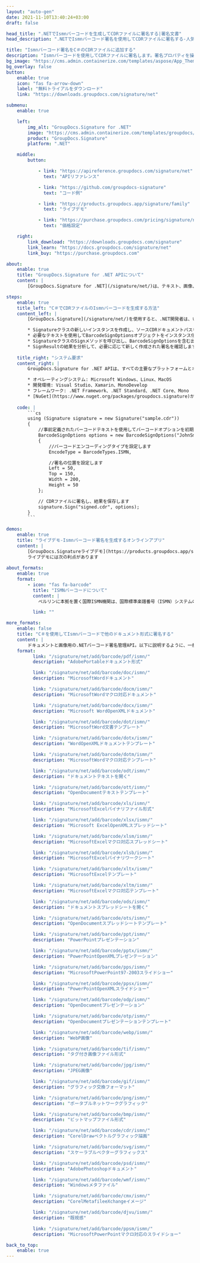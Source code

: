 ```yaml
---
layout: "auto-gen"
date: 2021-11-10T13:40:24+03:00
draft: false

head_title: ".NETでIsmnバーコードを生成してCDRファイルに署名する|署名文書"
head_description: ".NETでIsmnバーコード署名を使用してCDRファイルに署名する-人気のあるビジネスドキュメントや画像ファイル形式にバーコードを追加します."

title: "Ismnバーコード署名をC＃のCDRファイルに追加する"
description: "Ismnバーコードを使用してCDRファイルに署名します。署名プロパティを操作し、ニーズに合ったドキュメント内で高度な署名オプションを設定します."
bg_image: "https://cms.admin.containerize.com/templates/aspose/App_Themes/V3/images/bg/header1.png"
bg_overlay: false
button:
    enable: true
    icon: "fas fa-arrow-down"
    label: "無料トライアルをダウンロード"
    link: "https://downloads.groupdocs.com/signature/net"

submenu:
    enable: true

    left:
        img_alt: "GroupDocs.Signature for .NET"
        image: "https://cms.admin.containerize.com/templates/groupdocs/images/product-logos/90x90-noborder/groupdocs-signature-net.png"
        product: "GroupDocs.Signature"
        platform: ".NET"

    middle:
        button:

            - link: "https://apireference.groupdocs.com/signature/net"
              text: "APIリファレンス"

            - link: "https://github.com/groupdocs-signature"
              text: "コード例"

            - link: "https://products.groupdocs.app/signature/family"
              text: "ライブデモ"

            - link: "https://purchase.groupdocs.com/pricing/signature/net"
              text: "価格設定"

    right:
        link_download: "https://downloads.groupdocs.com/signature"
        link_learn: "https://docs.groupdocs.com/signature/net"
        link_buy: "https://purchase.groupdocs.com"

about:
    enable: true
    title: "GroupDocs.Signature for .NET APIについて"
    content: |
        [GroupDocs.Signature for .NET](/signature/net/)は、テキスト、画像、バーコード、スタンプ、フォームフィールド、QRコード、メタデータなどのさまざまな署名タイプを使用してデジタルドキュメントに電子署名するネイティブ.NETAPIです。ユーザーは、PDF、Microsoft Word、Excelワークシート、PowerPointプレゼンテーション、Adobe Photoshop、メタファイル、および画像ファイル形式内のデジタル署名を追加、編集、検証、削除、および検索でき、必要に応じて署名プロパティをカスタマイズするための追加サポートがあります。

steps:
    enable: true
    title_left: "C＃でCDRファイルのIsmnバーコードを生成する方法"
    content_left: |
        [GroupDocs.Signature](/signature/net/)を使用すると、.NET開発者は、いくつかの簡単な手順を実行することで、アプリケーション内のCDRファイルにIsmnバーコードを簡単に追加できます。

        * Signatureクラスの新しいインスタンスを作成し、ソースCDRドキュメントパスをコンストラクターパラメーターとして渡します。
        * 必要なテキストを使用してBarcodeSignOptionsオブジェクトをインスタンス化し、EncodeTypeプロパティをISMNに設定します。
        * SignatureクラスのSignメソッドを呼び出し、BarcodeSignOptionsを含む出力CDRファイル名を渡します。
        * SignResultの結果を分析して、必要に応じて新しく作成された署名を確認します。
        
    title_right: "システム要求"
    content_right: |
        GroupDocs.Signature for .NET APIは、すべての主要なプラットフォームとオペレーティングシステムでサポートされています。以下のコードを実行する前に、システムに次の前提条件がインストールされていることを確認してください。

        * オペレーティングシステム: Microsoft Windows、Linux、MacOS
        * 開発環境: Visual Studio、Xamarin、MonoDevelop
        * フレームワーク: .NET Framework、.NET Standard、.NET Core、Mono
        * [NuGet](https://www.nuget.org/packages/groupdocs.signature)からGroupDocs.Signaturefor.NETの最新バージョンをダウンロードします
        
    code: |
        ```cs
        using (Signature signature = new Signature("sample.cdr"))
        {
            //事前定義されたバーコードテキストを使用してバーコードオプションを初期化します
            BarcodeSignOptions options = new BarcodeSignOptions("JohnSmith")
            {
                //バーコードエンコーディングタイプを設定します
                EncodeType = BarcodeTypes.ISMN,

                //署名の位置を設定します
                Left = 50,
                Top = 150,
                Width = 200,
                Height = 50
            };

            // CDRファイルに署名し、結果を保存します 
            signature.Sign("signed.cdr", options);
        }
        ```
        
demos:
    enable: true
    title: "ライブデモ-Ismnバーコード署名を生成するオンラインアプリ"
    content: |
        [GroupDocs.Signatureライブデモ](https://products.groupdocs.app/signature/family)サイトにアクセスして、IsmnバーコードをCDRファイルに今すぐ追加してください。  
        ライブデモには次の利点があります
        
about_formats:
    enable: true
    format:
        - icon: "fas fa-barcode"
          title: "ISMNバーコードについて"
          content: |
            ベルリンに本拠を置く国際ISMN機関は、国際標準楽譜番号（ISMN）システムの世界的な使用を調整および管理し、ISMNを規制するISO10957規格の登録機関として機能します。 

          link: ""

more_formats:
    enable: false
    title: "C＃を使用してIsmnバーコードで他のドキュメント形式に署名する"
    content: |
        ドキュメントと画像用の.NETバーコード署名管理API。以下に説明するように、一般的なファイル形式のいくつかにバーコード署名を追加します。
    format: 
          link: "/signature/net/add/barcode/pdf/ismn/"
          description: "AdobePortableドキュメント形式"

          link: "/signature/net/add/barcode/doc/ismn/"
          description: "MicrosoftWordドキュメント"

          link: "/signature/net/add/barcode/docm/ismn/"
          description: "MicrosoftWordマクロ対応ドキュメント"

          link: "/signature/net/add/barcode/docx/ismn/"
          description: "Microsoft WordOpenXMLドキュメント"

          link: "/signature/net/add/barcode/dot/ismn/"
          description: "MicrosoftWord文書テンプレート"

          link: "/signature/net/add/barcode/dotx/ismn/"
          description: "WordOpenXMLドキュメントテンプレート"

          link: "/signature/net/add/barcode/dotm/ismn/"
          description: "MicrosoftWordマクロ対応テンプレート"       

          link: "/signature/net/add/barcode/odt/ismn/"
          description: "ドキュメントテキストを開く"

          link: "/signature/net/add/barcode/ott/ismn/"
          description: "OpenDocumentテキストテンプレート"

          link: "/signature/net/add/barcode/xls/ismn/"
          description: "MicrosoftExcelバイナリファイル形式"

          link: "/signature/net/add/barcode/xlsx/ismn/"
          description: "Microsoft ExcelOpenXMLスプレッドシート"

          link: "/signature/net/add/barcode/xlsm/ismn/"
          description: "MicrosoftExcelマクロ対応スプレッドシート"

          link: "/signature/net/add/barcode/xlsb/ismn/"
          description: "MicrosoftExcelバイナリワークシート"

          link: "/signature/net/add/barcode/xltx/ismn/"
          description: "MicrosoftExcelテンプレート"

          link: "/signature/net/add/barcode/xltm/ismn/"
          description: "MicrosoftExcelマクロ対応テンプレート"

          link: "/signature/net/add/barcode/ods/ismn/"
          description: "ドキュメントスプレッドシートを開く"

          link: "/signature/net/add/barcode/ots/ismn/"
          description: "OpenDocumentスプレッドシートテンプレート"

          link: "/signature/net/add/barcode/ppt/ismn/"
          description: "PowerPointプレゼンテーション"

          link: "/signature/net/add/barcode/pptx/ismn/"
          description: "PowerPointOpenXMLプレゼンテーション"

          link: "/signature/net/add/barcode/pps/ismn/"
          description: "MicrosoftPowerPoint97-2003スライドショー"

          link: "/signature/net/add/barcode/ppsx/ismn/"
          description: "PowerPointOpenXMLスライドショー"                              

          link: "/signature/net/add/barcode/odp/ismn/"
          description: "OpenDocumentプレゼンテーション"

          link: "/signature/net/add/barcode/otp/ismn/"
          description: "OpenDocumentプレゼンテーションテンプレート"

          link: "/signature/net/add/barcode/webp/ismn/"
          description: "WebP画像"

          link: "/signature/net/add/barcode/tif/ismn/"
          description: "タグ付き画像ファイル形式"

          link: "/signature/net/add/barcode/jpg/ismn/"
          description: "JPEG画像"

          link: "/signature/net/add/barcode/gif/ismn/"
          description: "グラフィック交換フォーマット"

          link: "/signature/net/add/barcode/png/ismn/"
          description: "ポータブルネットワークグラフィック"

          link: "/signature/net/add/barcode/bmp/ismn/"
          description: "ビットマップファイル形式"

          link: "/signature/net/add/barcode/cdr/ismn/"
          description: "CorelDrawベクトルグラフィック描画"

          link: "/signature/net/add/barcode/svg/ismn/"
          description: "スケーラブルベクターグラフィックス"

          link: "/signature/net/add/barcode/psd/ismn/"
          description: "AdobePhotoshopドキュメント"

          link: "/signature/net/add/barcode/wmf/ismn/"
          description: "Windowsメタファイル"        

          link: "/signature/net/add/barcode/cmx/ismn/"
          description: "CorelMetafileeXchangeイメージ"

          link: "/signature/net/add/barcode/djvu/ismn/"
          description: "既視感"

          link: "/signature/net/add/barcode/ppsm/ismn/"
          description: "MicrosoftPowerPointマクロ対応のスライドショー"

back_to_top:
    enable: true
---
```

